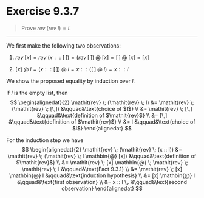 # Exercise 9.3.7

> Prove $\mathit{rev} \; (\mathit{rev} \; l) = l$.

---

We first make the following two observations:

1. $\mathit{rev} \; [x] = \mathit{rev} \; (x :: [\,]) = (\mathit{rev} \; [\,]) \mathbin{@} [x] = [\,] \mathbin{@} [x] = [x]$

2. $[x] \mathbin{@} l = (x :: [\,]) \mathbin{@} l = x :: ([\,] \mathbin{@} l) = x :: l$

We show the proposed equality by induction over $l$.

If $l$ is the empty list, then
$$
  \begin{alignedat}{2}
    \mathit{rev} \; (\mathit{rev} \; l)
    &=
    \mathit{rev} \; (\mathit{rev} \; [\,])
    &\qquad&\text{choice of $l$}
    \\
    &=
    \mathit{rev} \; [\,]
    &\qquad&\text{definition of $\mathit{rev}$}
    \\
    &=
    [\,]
    &\qquad&\text{definition of $\mathit{rev}$}
    \\
    &=
    l
    &\qquad&\text{choice of $l$}
  \end{alignedat}
$$

For the induction step we have
$$
  \begin{alignedat}{2}
    \mathit{rev} \; (\mathit{rev} \; (x :: l))
    &=
    \mathit{rev} \; (\mathit{rev} \; l \mathbin{@} [x])
    &\qquad&\text{definition of $\mathit{rev}$}
    \\
    &=
    \mathit{rev} \; [x] \mathbin{@} \; \mathit{rev} \; \mathit{rev} \; l
    &\qquad&\text{Fact 9.3.1}
    \\
    &=
    \mathit{rev} \; [x] \mathbin{@} l
    &\qquad&\text{induction hypothesis}
    \\
    &=
    [x] \mathbin{@} l
    &\qquad&\text{first observation}
    \\
    &=
    x :: l \,.
    &\qquad&\text{second observation}
  \end{alignedat}
$$
